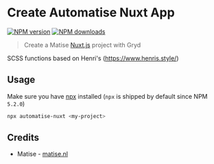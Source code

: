# Create Automatise Nuxt App
[![NPM version](https://img.shields.io/npm/v/automatise-nuxt.svg?style=flat)](https://npmjs.com/package/automatise-nuxt) [![NPM downloads](https://img.shields.io/npm/dm/automatise-nuxt.svg?style=flat)](https://npmjs.com/package/automatise-nuxt)

> Create a Matise [Nuxt.js](https://github.com/nuxt/nuxt.js) project with Gryd

</details>

SCSS functions based on Henri's (https://www.henris.style/)

## Usage

Make sure you have [npx](https://www.npmjs.com/package/npx) installed (`npx` is shipped by default since NPM `5.2.0`)

```bash
npx automatise-nuxt <my-project>
```

## Credits

- Matise - [matise.nl](https://www.matise.nl)
